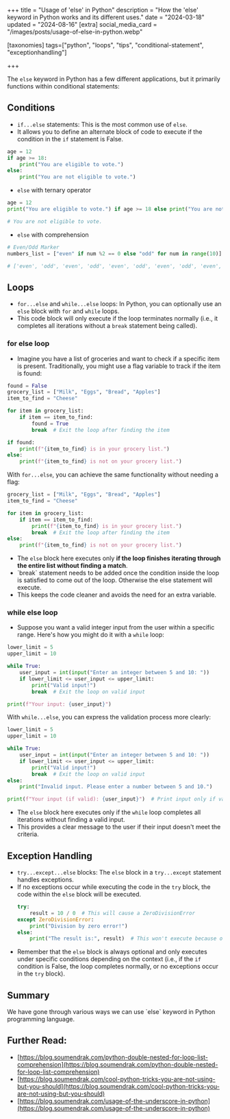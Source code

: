 +++
title = "Usage of 'else' in Python"
description = "How the 'else' keyword in Python works and its different uses."
date = "2024-03-18"
updated = "2024-08-16"
[extra]
social_media_card = "/images/posts/usage-of-else-in-python.webp"

[taxonomies]
tags=["python", "loops", "tips", "conditional-statement", "exceptionhandling"]

+++

The `else` keyword in Python has a few different applications, but it primarily functions within conditional statements:

## Conditions

- `if...else` statements: This is the most common use of `else`.
- It allows you to define an alternate block of code to execute if the condition in the `if` statement is False.

```python
age = 12
if age >= 18:
    print("You are eligible to vote.")
else:
    print("You are not eligible to vote.")
```

- `else` with ternary operator

```python
age = 12
print("You are eligible to vote.") if age >= 18 else print("You are not eligible to vote.")

# You are not eligible to vote.
```

- `else` with comprehension

```python
# Even/Odd Marker
numbers_list = ["even" if num %2 == 0 else "odd" for num in range(10)]

# ['even', 'odd', 'even', 'odd', 'even', 'odd', 'even', 'odd', 'even', 'odd']
```

## Loops

- `for...else` and `while...else` loops: In Python, you can optionally use an `else` block with `for` and `while` loops.
- This code block will only execute if the loop terminates normally (i.e., it completes all iterations without a `break` statement being called).

### for else loop

- Imagine you have a list of groceries and want to check if a specific item is present. Traditionally, you might use a flag variable to track if the item is found:

```python
found = False
grocery_list = ["Milk", "Eggs", "Bread", "Apples"]
item_to_find = "Cheese"

for item in grocery_list:
    if item == item_to_find:
        found = True
        break  # Exit the loop after finding the item

if found:
    print(f"{item_to_find} is in your grocery list.")
else:
    print(f"{item_to_find} is not on your grocery list.")
```

With `for...else`, you can achieve the same functionality without needing a flag:

```python
grocery_list = ["Milk", "Eggs", "Bread", "Apples"]
item_to_find = "Cheese"

for item in grocery_list:
    if item == item_to_find:
        print(f"{item_to_find} is in your grocery list.")
        break  # Exit the loop after finding the item
else:
    print(f"{item_to_find} is not on your grocery list.")
```

- The `else` block here executes only **if the loop finishes iterating through the entire list without finding a match**.
- \`break\` statement needs to be added once the condition inside the loop is satisfied to come out of the loop. Otherwise the else statement will execute.
- This keeps the code cleaner and avoids the need for an extra variable.

### while else loop

- Suppose you want a valid integer input from the user within a specific range. Here's how you might do it with a `while` loop:

```python
lower_limit = 5
upper_limit = 10

while True:
    user_input = int(input("Enter an integer between 5 and 10: "))
    if lower_limit <= user_input <= upper_limit:
        print("Valid input!")
        break  # Exit the loop on valid input

print(f"Your input: {user_input}")
```

With `while...else`, you can express the validation process more clearly:

```python
lower_limit = 5
upper_limit = 10

while True:
    user_input = int(input("Enter an integer between 5 and 10: "))
    if lower_limit <= user_input <= upper_limit:
        print("Valid input!")
        break  # Exit the loop on valid input
else:
    print("Invalid input. Please enter a number between 5 and 10.")

print(f"Your input (if valid): {user_input}")  # Print input only if valid
```

- The `else` block here executes only if the `while` loop completes all iterations without finding a valid input.
- This provides a clear message to the user if their input doesn't meet the criteria.

## Exception Handling

- `try...except...else` blocks: The `else` block in a `try...except` statement handles exceptions.
- If no exceptions occur while executing the code in the `try` block, the code within the `else` block will be executed.
  ```python
  try:
      result = 10 / 0  # This will cause a ZeroDivisionError
  except ZeroDivisionError:
      print("Division by zero error!")
  else:
      print("The result is:", result)  # This won't execute because of the exception
  ```
- Remember that the `else` block is always optional and only executes under specific conditions depending on the context (i.e., if the `if` condition is False, the loop completes normally, or no exceptions occur in the `try` block).

## Summary

We have gone through various ways we can use \`else\` keyword in Python programming language.

## Further Read:

- [https://blog.soumendrak.com/python-double-nested-for-loop-list-comprehension](https://blog.soumendrak.com/python-double-nested-for-loop-list-comprehension)
- [https://blog.soumendrak.com/cool-python-tricks-you-are-not-using-but-you-should](https://blog.soumendrak.com/cool-python-tricks-you-are-not-using-but-you-should)
- [https://blog.soumendrak.com/usage-of-the-underscore-in-python](https://blog.soumendrak.com/usage-of-the-underscore-in-python)
